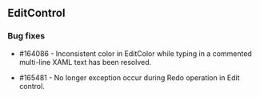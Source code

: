 ## EditControl

### Bug fixes

* \#164086 - Inconsistent color in EditColor while typing in a commented multi-line XAML text has been resolved. 

* \#165481 - No longer exception occur during Redo operation in Edit control.